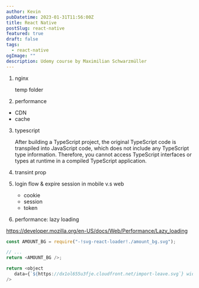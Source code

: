 ```yaml
---
author: Kevin
pubDatetime: 2023-01-31T11:56:00Z
title: React Native
postSlug: react-native
featured: true
draft: false
tags:
  - react-native
ogImage: ""
description: Udemy course by Maximilian Schwarzmüller
---
```


1. nginx

   temp folder

2. performance

- CDN
- cache

3. typescript

   After building a TypeScript project, the original TypeScript code is transpiled into JavaScript code, which does not include any TypeScript type information. Therefore, you cannot access TypeScript interfaces or types at runtime in a compiled TypeScript application.

4. transint prop

5. login flow & expire session in mobile v.s web

   - cookie
   - session
   - token

6. performance: lazy loading

https://developer.mozilla.org/en-US/docs/Web/Performance/Lazy_loading

```js
const AMOUNT_BG = require("-!svg-react-loader!./amount_bg.svg");

// ...
return <AMOUNT_BG />;
```

```js
return <object
   data={`${https://dx1ol655u3fje.cloudfront.net/import-leave.svg`} width={75}
/>
```
